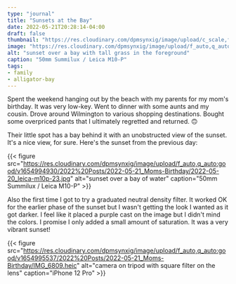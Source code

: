 ```yaml
---
type: "journal"
title: "Sunsets at the Bay"
date: 2022-05-21T20:28:14-04:00
draft: false
thumbnail: "https://res.cloudinary.com/dpmsynxig/image/upload/c_scale,f_auto,q_auto:good,w_740/v1654992218/2022%20Posts/2022-05-21_Moms-Birthday/2022-05-21_leica-m10p-7.jpg"
image: "https://res.cloudinary.com/dpmsynxig/image/upload/f_auto,q_auto:good/v1654992218/2022%20Posts/2022-05-21_Moms-Birthday/2022-05-21_leica-m10p-7.jpg"
alt: "sunset over a bay with tall grass in the foreground"
caption: "50mm Summilux / Leica M10-P"
tags:
- family
- alligator-bay
---
```


Spent the weekend hanging out by the beach with my parents for my mom's birthday. It was very low-key. Went to dinner with some aunts and my cousin. Drove around Wilmington to various shopping destinations. Bought some overpriced pants that I ultimately regretted and returned. 🙃 

Their little spot has a bay behind it with an unobstructed view of the sunset. It's a nice view, for sure. Here's the sunset from the previous day:

{{< figure src="https://res.cloudinary.com/dpmsynxig/image/upload/f_auto,q_auto:good/v1654994930/2022%20Posts/2022-05-21_Moms-Birthday/2022-05-20_leica-m10p-23.jpg" alt="sunset over a bay of water" caption="50mm Summilux / Leica M10-P" >}}

Also the first time I got to try a graduated neutral density filter. It worked OK for the earlier phase of the sunset but I wasn't getting the look I wanted as it got darker. I feel like it placed a purple cast on the image but I didn't mind the colors. I promise I only added a small amount of saturation. It was a very vibrant sunset!

{{< figure src="https://res.cloudinary.com/dpmsynxig/image/upload/f_auto,q_auto:good/v1654995537/2022%20Posts/2022-05-21_Moms-Birthday/IMG_6809.heic" alt="camera on tripod with square filter on the lens" caption="iPhone 12 Pro" >}}

